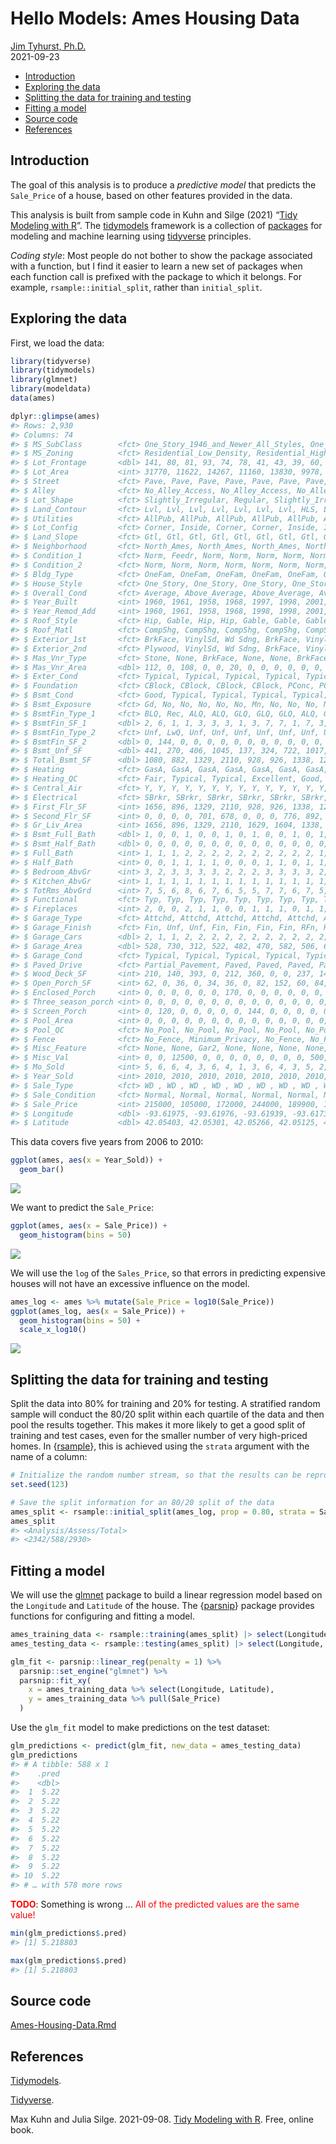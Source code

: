 Hello Models: Ames Housing Data
================
[Jim Tyhurst, Ph.D.](https://www.jimtyhurst.com/)<br>
2021-09-23

-   [Introduction](#introduction)
-   [Exploring the data](#exploring-the-data)
-   [Splitting the data for training and
    testing](#splitting-the-data-for-training-and-testing)
-   [Fitting a model](#fitting-a-model)
-   [Source code](#source-code)
-   [References](#references)

## Introduction

The goal of this analysis is to produce a *predictive model* that
predicts the `Sale_Price` of a house, based on other features provided
in the data.

This analysis is built from sample code in Kuhn and Silge (2021) “[Tidy
Modeling with R](https://www.tmwr.org/ames.html)”. The
[tidymodels](https://www.tidymodels.org/) framework is a collection of
[packages](https://www.tidymodels.org/packages/) for modeling and
machine learning using [tidyverse](https://www.tidyverse.org/)
principles.

*Coding style*: Most people do not bother to show the package associated
with a function, but I find it easier to learn a new set of packages
when each function call is prefixed with the package to which it
belongs. For example, `rsample::initial_split`, rather than
`initial_split`.

## Exploring the data

First, we load the data:

``` r
library(tidyverse)
library(tidymodels)
library(glmnet)
library(modeldata)
data(ames)

dplyr::glimpse(ames)
#> Rows: 2,930
#> Columns: 74
#> $ MS_SubClass        <fct> One_Story_1946_and_Newer_All_Styles, One_Story_1946_and_Newer_All_Styles, On…
#> $ MS_Zoning          <fct> Residential_Low_Density, Residential_High_Density, Residential_Low_Density, …
#> $ Lot_Frontage       <dbl> 141, 80, 81, 93, 74, 78, 41, 43, 39, 60, 75, 0, 63, 85, 0, 47, 152, 88, 140,…
#> $ Lot_Area           <int> 31770, 11622, 14267, 11160, 13830, 9978, 4920, 5005, 5389, 7500, 10000, 7980…
#> $ Street             <fct> Pave, Pave, Pave, Pave, Pave, Pave, Pave, Pave, Pave, Pave, Pave, Pave, Pave…
#> $ Alley              <fct> No_Alley_Access, No_Alley_Access, No_Alley_Access, No_Alley_Access, No_Alley…
#> $ Lot_Shape          <fct> Slightly_Irregular, Regular, Slightly_Irregular, Regular, Slightly_Irregular…
#> $ Land_Contour       <fct> Lvl, Lvl, Lvl, Lvl, Lvl, Lvl, Lvl, HLS, Lvl, Lvl, Lvl, Lvl, Lvl, Lvl, Lvl, H…
#> $ Utilities          <fct> AllPub, AllPub, AllPub, AllPub, AllPub, AllPub, AllPub, AllPub, AllPub, AllP…
#> $ Lot_Config         <fct> Corner, Inside, Corner, Corner, Inside, Inside, Inside, Inside, Inside, Insi…
#> $ Land_Slope         <fct> Gtl, Gtl, Gtl, Gtl, Gtl, Gtl, Gtl, Gtl, Gtl, Gtl, Gtl, Gtl, Gtl, Gtl, Gtl, M…
#> $ Neighborhood       <fct> North_Ames, North_Ames, North_Ames, North_Ames, Gilbert, Gilbert, Stone_Broo…
#> $ Condition_1        <fct> Norm, Feedr, Norm, Norm, Norm, Norm, Norm, Norm, Norm, Norm, Norm, Norm, Nor…
#> $ Condition_2        <fct> Norm, Norm, Norm, Norm, Norm, Norm, Norm, Norm, Norm, Norm, Norm, Norm, Norm…
#> $ Bldg_Type          <fct> OneFam, OneFam, OneFam, OneFam, OneFam, OneFam, TwnhsE, TwnhsE, TwnhsE, OneF…
#> $ House_Style        <fct> One_Story, One_Story, One_Story, One_Story, Two_Story, Two_Story, One_Story,…
#> $ Overall_Cond       <fct> Average, Above_Average, Above_Average, Average, Average, Above_Average, Aver…
#> $ Year_Built         <int> 1960, 1961, 1958, 1968, 1997, 1998, 2001, 1992, 1995, 1999, 1993, 1992, 1998…
#> $ Year_Remod_Add     <int> 1960, 1961, 1958, 1968, 1998, 1998, 2001, 1992, 1996, 1999, 1994, 2007, 1998…
#> $ Roof_Style         <fct> Hip, Gable, Hip, Hip, Gable, Gable, Gable, Gable, Gable, Gable, Gable, Gable…
#> $ Roof_Matl          <fct> CompShg, CompShg, CompShg, CompShg, CompShg, CompShg, CompShg, CompShg, Comp…
#> $ Exterior_1st       <fct> BrkFace, VinylSd, Wd Sdng, BrkFace, VinylSd, VinylSd, CemntBd, HdBoard, Cemn…
#> $ Exterior_2nd       <fct> Plywood, VinylSd, Wd Sdng, BrkFace, VinylSd, VinylSd, CmentBd, HdBoard, Cmen…
#> $ Mas_Vnr_Type       <fct> Stone, None, BrkFace, None, None, BrkFace, None, None, None, None, None, Non…
#> $ Mas_Vnr_Area       <dbl> 112, 0, 108, 0, 0, 20, 0, 0, 0, 0, 0, 0, 0, 0, 0, 603, 0, 350, 0, 119, 480, …
#> $ Exter_Cond         <fct> Typical, Typical, Typical, Typical, Typical, Typical, Typical, Typical, Typi…
#> $ Foundation         <fct> CBlock, CBlock, CBlock, CBlock, PConc, PConc, PConc, PConc, PConc, PConc, PC…
#> $ Bsmt_Cond          <fct> Good, Typical, Typical, Typical, Typical, Typical, Typical, Typical, Typical…
#> $ Bsmt_Exposure      <fct> Gd, No, No, No, No, No, Mn, No, No, No, No, No, No, Gd, Av, Gd, Av, Av, No, …
#> $ BsmtFin_Type_1     <fct> BLQ, Rec, ALQ, ALQ, GLQ, GLQ, GLQ, ALQ, GLQ, Unf, Unf, ALQ, Unf, GLQ, GLQ, A…
#> $ BsmtFin_SF_1       <dbl> 2, 6, 1, 1, 3, 3, 3, 1, 3, 7, 7, 1, 7, 3, 3, 1, 3, 3, 4, 1, 2, 3, 3, 1, 3, 2…
#> $ BsmtFin_Type_2     <fct> Unf, LwQ, Unf, Unf, Unf, Unf, Unf, Unf, Unf, Unf, Unf, Unf, Unf, Unf, BLQ, U…
#> $ BsmtFin_SF_2       <dbl> 0, 144, 0, 0, 0, 0, 0, 0, 0, 0, 0, 0, 0, 0, 1120, 0, 0, 0, 0, 163, 0, 168, 0…
#> $ Bsmt_Unf_SF        <dbl> 441, 270, 406, 1045, 137, 324, 722, 1017, 415, 994, 763, 233, 789, 663, 0, 2…
#> $ Total_Bsmt_SF      <dbl> 1080, 882, 1329, 2110, 928, 926, 1338, 1280, 1595, 994, 763, 1168, 789, 1300…
#> $ Heating            <fct> GasA, GasA, GasA, GasA, GasA, GasA, GasA, GasA, GasA, GasA, GasA, GasA, GasA…
#> $ Heating_QC         <fct> Fair, Typical, Typical, Excellent, Good, Excellent, Excellent, Excellent, Ex…
#> $ Central_Air        <fct> Y, Y, Y, Y, Y, Y, Y, Y, Y, Y, Y, Y, Y, Y, Y, Y, Y, Y, Y, Y, Y, Y, Y, Y, Y, Y…
#> $ Electrical         <fct> SBrkr, SBrkr, SBrkr, SBrkr, SBrkr, SBrkr, SBrkr, SBrkr, SBrkr, SBrkr, SBrkr,…
#> $ First_Flr_SF       <int> 1656, 896, 1329, 2110, 928, 926, 1338, 1280, 1616, 1028, 763, 1187, 789, 134…
#> $ Second_Flr_SF      <int> 0, 0, 0, 0, 701, 678, 0, 0, 0, 776, 892, 0, 676, 0, 0, 1589, 672, 0, 0, 0, 0…
#> $ Gr_Liv_Area        <int> 1656, 896, 1329, 2110, 1629, 1604, 1338, 1280, 1616, 1804, 1655, 1187, 1465,…
#> $ Bsmt_Full_Bath     <dbl> 1, 0, 0, 1, 0, 0, 1, 0, 1, 0, 0, 1, 0, 1, 1, 1, 0, 1, 0, 1, 0, 1, 1, 1, 1, 1…
#> $ Bsmt_Half_Bath     <dbl> 0, 0, 0, 0, 0, 0, 0, 0, 0, 0, 0, 0, 0, 0, 0, 0, 0, 0, 0, 0, 0, 0, 0, 0, 0, 0…
#> $ Full_Bath          <int> 1, 1, 1, 2, 2, 2, 2, 2, 2, 2, 2, 2, 2, 1, 1, 3, 2, 1, 1, 2, 2, 2, 2, 1, 1, 1…
#> $ Half_Bath          <int> 0, 0, 1, 1, 1, 1, 0, 0, 0, 1, 1, 0, 1, 1, 1, 1, 0, 1, 0, 0, 0, 0, 1, 0, 1, 0…
#> $ Bedroom_AbvGr      <int> 3, 2, 3, 3, 3, 3, 2, 2, 2, 3, 3, 3, 3, 2, 1, 4, 4, 1, 2, 3, 3, 3, 3, 2, 3, 3…
#> $ Kitchen_AbvGr      <int> 1, 1, 1, 1, 1, 1, 1, 1, 1, 1, 1, 1, 1, 1, 1, 1, 1, 1, 1, 1, 1, 1, 1, 1, 1, 1…
#> $ TotRms_AbvGrd      <int> 7, 5, 6, 8, 6, 7, 6, 5, 5, 7, 7, 6, 7, 5, 4, 12, 8, 8, 4, 7, 7, 6, 7, 5, 6, …
#> $ Functional         <fct> Typ, Typ, Typ, Typ, Typ, Typ, Typ, Typ, Typ, Typ, Typ, Typ, Typ, Typ, Typ, M…
#> $ Fireplaces         <int> 2, 0, 0, 2, 1, 1, 0, 0, 1, 1, 1, 0, 1, 1, 0, 1, 0, 1, 0, 2, 1, 2, 0, 1, 1, 1…
#> $ Garage_Type        <fct> Attchd, Attchd, Attchd, Attchd, Attchd, Attchd, Attchd, Attchd, Attchd, Attc…
#> $ Garage_Finish      <fct> Fin, Unf, Unf, Fin, Fin, Fin, Fin, RFn, RFn, Fin, Fin, Fin, Fin, Unf, RFn, F…
#> $ Garage_Cars        <dbl> 2, 1, 1, 2, 2, 2, 2, 2, 2, 2, 2, 2, 2, 2, 2, 3, 2, 3, 2, 2, 2, 2, 2, 2, 2, 1…
#> $ Garage_Area        <dbl> 528, 730, 312, 522, 482, 470, 582, 506, 608, 442, 440, 420, 393, 506, 528, 8…
#> $ Garage_Cond        <fct> Typical, Typical, Typical, Typical, Typical, Typical, Typical, Typical, Typi…
#> $ Paved_Drive        <fct> Partial_Pavement, Paved, Paved, Paved, Paved, Paved, Paved, Paved, Paved, Pa…
#> $ Wood_Deck_SF       <int> 210, 140, 393, 0, 212, 360, 0, 0, 237, 140, 157, 483, 0, 192, 0, 503, 325, 1…
#> $ Open_Porch_SF      <int> 62, 0, 36, 0, 34, 36, 0, 82, 152, 60, 84, 21, 75, 0, 54, 36, 12, 0, 0, 0, 12…
#> $ Enclosed_Porch     <int> 0, 0, 0, 0, 0, 0, 170, 0, 0, 0, 0, 0, 0, 0, 0, 0, 0, 0, 0, 0, 0, 0, 0, 0, 0,…
#> $ Three_season_porch <int> 0, 0, 0, 0, 0, 0, 0, 0, 0, 0, 0, 0, 0, 0, 0, 0, 0, 0, 0, 0, 0, 0, 0, 0, 0, 0…
#> $ Screen_Porch       <int> 0, 120, 0, 0, 0, 0, 0, 144, 0, 0, 0, 0, 0, 0, 140, 210, 0, 0, 0, 0, 0, 0, 0,…
#> $ Pool_Area          <int> 0, 0, 0, 0, 0, 0, 0, 0, 0, 0, 0, 0, 0, 0, 0, 0, 0, 0, 0, 0, 0, 0, 0, 0, 0, 0…
#> $ Pool_QC            <fct> No_Pool, No_Pool, No_Pool, No_Pool, No_Pool, No_Pool, No_Pool, No_Pool, No_P…
#> $ Fence              <fct> No_Fence, Minimum_Privacy, No_Fence, No_Fence, Minimum_Privacy, No_Fence, No…
#> $ Misc_Feature       <fct> None, None, Gar2, None, None, None, None, None, None, None, None, Shed, None…
#> $ Misc_Val           <int> 0, 0, 12500, 0, 0, 0, 0, 0, 0, 0, 0, 500, 0, 0, 0, 0, 0, 0, 0, 0, 0, 0, 0, 7…
#> $ Mo_Sold            <int> 5, 6, 6, 4, 3, 6, 4, 1, 3, 6, 4, 3, 5, 2, 6, 6, 6, 6, 6, 2, 1, 1, 1, 3, 4, 7…
#> $ Year_Sold          <int> 2010, 2010, 2010, 2010, 2010, 2010, 2010, 2010, 2010, 2010, 2010, 2010, 2010…
#> $ Sale_Type          <fct> WD , WD , WD , WD , WD , WD , WD , WD , WD , WD , WD , WD , WD , WD , WD , W…
#> $ Sale_Condition     <fct> Normal, Normal, Normal, Normal, Normal, Normal, Normal, Normal, Normal, Norm…
#> $ Sale_Price         <int> 215000, 105000, 172000, 244000, 189900, 195500, 213500, 191500, 236500, 1890…
#> $ Longitude          <dbl> -93.61975, -93.61976, -93.61939, -93.61732, -93.63893, -93.63893, -93.63379,…
#> $ Latitude           <dbl> 42.05403, 42.05301, 42.05266, 42.05125, 42.06090, 42.06078, 42.06298, 42.060…
```

This data covers five years from 2006 to 2010:

``` r
ggplot(ames, aes(x = Year_Sold)) + 
  geom_bar()
```

![](Ames-Housing-Data_files/figure-gfm/year_sold_-1.png)<!-- -->

We want to predict the `Sale_Price`:

``` r
ggplot(ames, aes(x = Sale_Price)) + 
  geom_histogram(bins = 50)
```

![](Ames-Housing-Data_files/figure-gfm/sales_price_histogram-1.png)<!-- -->

We will use the `log` of the `Sales_Price`, so that errors in predicting
expensive houses will not have an excessive influence on the model.

``` r
ames_log <- ames %>% mutate(Sale_Price = log10(Sale_Price))
ggplot(ames_log, aes(x = Sale_Price)) + 
  geom_histogram(bins = 50) +
  scale_x_log10()
```

![](Ames-Housing-Data_files/figure-gfm/sales_price_transformed-1.png)<!-- -->

## Splitting the data for training and testing

Split the data into 80% for training and 20% for testing. A stratified
random sample will conduct the 80/20 split within each quartile of the
data and then pool the results together. This makes it more likely to
get a good split of training and test cases, even for the smaller number
of very high-priced homes. In
{[rsample](https://rsample.tidymodels.org/)}, this is achieved using the
`strata` argument with the name of a column:

``` r
# Initialize the random number stream, so that the results can be reproduced later. 
set.seed(123)

# Save the split information for an 80/20 split of the data
ames_split <- rsample::initial_split(ames_log, prop = 0.80, strata = Sale_Price)
ames_split
#> <Analysis/Assess/Total>
#> <2342/588/2930>
```

## Fitting a model

We will use the [glmnet](https://cran.r-project.org/package=glmnet)
package to build a linear regression model based on the `Longitude` and
`Latitude` of the house. The
{[parsnip](https://parsnip.tidymodels.org/)} package provides functions
for configuring and fitting a model.

``` r
ames_training_data <- rsample::training(ames_split) |> select(Longitude, Latitude, Sale_Price)
ames_testing_data <- rsample::testing(ames_split) |> select(Longitude, Latitude, Sale_Price)

glm_fit <- parsnip::linear_reg(penalty = 1) %>%
  parsnip::set_engine("glmnet") %>%
  parsnip::fit_xy(
    x = ames_training_data %>% select(Longitude, Latitude),
    y = ames_training_data %>% pull(Sale_Price)
  )
```

Use the `glm_fit` model to make predictions on the test dataset:

``` r
glm_predictions <- predict(glm_fit, new_data = ames_testing_data)
glm_predictions
#> # A tibble: 588 x 1
#>    .pred
#>    <dbl>
#>  1  5.22
#>  2  5.22
#>  3  5.22
#>  4  5.22
#>  5  5.22
#>  6  5.22
#>  7  5.22
#>  8  5.22
#>  9  5.22
#> 10  5.22
#> # … with 578 more rows
```

<span style="color:red">**TODO**</span>: Something is wrong … <span
style="color:red">All of the predicted values are the same value!</span>

``` r
min(glm_predictions$.pred)
#> [1] 5.218803
```

``` r
max(glm_predictions$.pred)
#> [1] 5.218803
```

## Source code

[Ames-Housing-Data.Rmd](./Ames-Housing-Data.Rmd)

## References

[Tidymodels](https://www.tidymodels.org/).

[Tidyverse](https://www.tidyverse.org/).

Max Kuhn and Julia Silge. 2021-09-08. [Tidy Modeling with
R](https://www.tmwr.org/). Free, online book.
